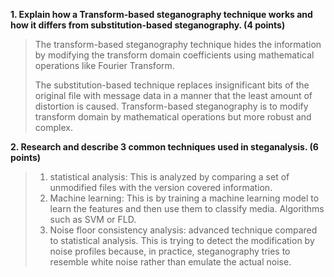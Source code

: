 **1. Explain how a Transform-based steganography technique works and how it differs from substitution-based steganography. (4 points)**

>The transform-based steganography technique hides the information by modifying the transform domain coefficients using mathematical operations like Fourier Transform. 
>
>The substitution-based technique replaces insignificant bits of the original file with message data in a manner that the least amount of distortion is caused. Transform-based steganography is to modify transform domain by mathematical operations but more robust and complex. 

**2. Research and describe 3 common techniques used in steganalysis. (6 points)**

>1. statistical analysis: This is analyzed by comparing a set of unmodified files with the version covered information. 
>2. Machine learning: This is by training a machine learning model to learn the features and then use them to classify media. Algorithms such as SVM or FLD.
>3. Noise floor consistency analysis: advanced technique compared to statistical analysis. This is trying to detect the modification by noise profiles because, in practice, steganography tries to resemble white noise rather than emulate the actual noise.
>
>